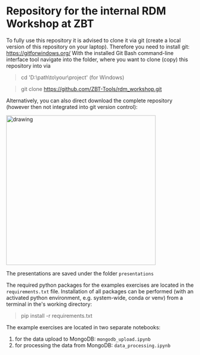 # Repository for the internal RDM Workshop at ZBT
To fully use this repository it is advised to clone it via git
(create a local version of this repository on your laptop).
Therefore you need to install git: https://gitforwindows.org/
With the installed Git Bash command-line interface tool navigate into the folder, 
where you want to clone (copy) this repository into via
> cd 'D:\path\to\your\project' (for Windows)

> git clone https://github.com/ZBT-Tools/rdm_workshop.git

Alternatively, you can also direct download the complete repository 
(however then not integrated into git version control):

<img src="https://github.com/user-attachments/assets/c4f9b990-c9d2-4389-b15c-9405bdfb3c9f" alt="drawing" width="400"/>

The presentations are saved under the folder `presentations`

The required python packages for the examples exercises are located in the `requirements.txt` file.
Installation of all packages can be performed (with an activated python environment, e.g. system-wide, conda or venv)
from a terminal in the's working directory:
> pip install -r requirements.txt

The example exercises are located in two separate notebooks:
1. for the data upload to MongoDB: `mongodb_upload.ipynb`
2. for processing the data from MongoDB: `data_processing.ipynb`
